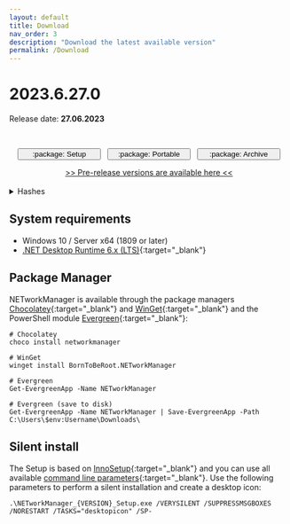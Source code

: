 ```yaml
---
layout: default
title: Download
nav_order: 3
description: "Download the latest available version"
permalink: /Download
---
```


# 2023.6.27.0

Release date: **27.06.2023**

<br />
<div style="text-align: center">  
  <p>
    <a href='https://github.com/BornToBeRoot/NETworkManager/releases/download/2023.6.27.0/NETworkManager_2023.6.27.0_Setup.exe' style="text-decoration: none;" target="_blank">
      <span class="fs-5"><button type="button" name="button" class="btn btn-primary" style="width: 9.375rem;">:package: Setup</button></span>
    </a>
    &nbsp;
    <a href='https://github.com/BornToBeRoot/NETworkManager/releases/download/2023.6.27.0/NETworkManager_2023.6.27.0_Portable.zip' style="text-decoration: none;" target="_blank">
      <span class="fs-5"><button type="button" name="button" class="btn btn-primary" style="width: 9.375rem;">:package: Portable</button></span>
    </a>
    &nbsp;
    <a href='https://github.com/BornToBeRoot/NETworkManager/releases/download/2023.6.27.0/NETworkManager_2023.6.27.0_Archive.zip' style="text-decoration: none;" target="_blank">
      <span class="fs-5"><button type="button" name="button" class="btn btn-primary" style="width: 9.375rem;">:package: Archive</button></span>
    </a>
  </p>  
  <a href='https://github.com/BornToBeRoot/NETworkManager/releases' target="_blank">>> Pre-release versions are available here <<</a>
</div>
<br />
<details>
  <summary>Hashes</summary>
  <table>
    <tr>
      <td style="text-align: center;"><b>File</b></td>
      <td style="text-align: center;"><b>Checksum</b> <code>SHA256</code></td>
    </tr>
    <tr>
      <td>Setup</td>
      <td><code>664A6BA437C27415E1ED69A57CA4D4435C8EF077C1556ABC9267517A93D48C08</code></td>
    </tr>
    <tr>
      <td>Portable</td>
      <td><code>D356874DD353864C164B2136B893A8B798A8C236990E44F3F222EF1260FDF040</code></td>
    </tr>
    <tr>
      <td>Archive</td>
      <td><code>2FC80F329A5B8C9B2EA79A0C11619EB32383802F180C7CF0FA720B4064B6E0B3</code></td>
    </tr>
  </table>
</details>

## System requirements

- Windows 10 / Server x64 (1809 or later)
- [.NET Desktop Runtime 6.x (LTS)](https://dotnet.microsoft.com/download/dotnet/6.0){:target="\_blank"}

## Package Manager

NETworkManager is available through the package managers [Chocolatey](https://chocolatey.org/packages/NETworkManager){:target="\_blank"} and [WinGet](https://github.com/microsoft/winget-pkgs/tree/master/manifests/b/BornToBeRoot/NETworkManager/){:target="\_blank"} and the PowerShell module [Evergreen](https://github.com/aaronparker/evergreen){:target="\_blank"}:

```
# Chocolatey
choco install networkmanager

# WinGet
winget install BornToBeRoot.NETworkManager

# Evergreen
Get-EvergreenApp -Name NETworkManager

# Evergreen (save to disk)
Get-EvergreenApp -Name NETworkManager | Save-EvergreenApp -Path C:\Users\$env:Username\Downloads\
```

## Silent install

The Setup is based on [InnoSetup](https://jrsoftware.org/isinfo.php){:target="\_blank"} and you can use all available [command line parameters](https://jrsoftware.org/ishelp/index.php?topic=setupcmdline){:target="\_blank"}. Use the following parameters to perform a silent installation and create a desktop icon:

```
.\NETworkManager_{VERSION}_Setup.exe /VERYSILENT /SUPPRESSMSGBOXES /NORESTART /TASKS="desktopicon" /SP-
```

